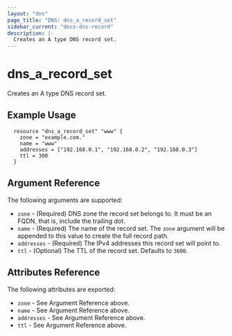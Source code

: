 ```yaml
---
layout: "dns"
page_title: "DNS: dns_a_record_set"
sidebar_current: "docs-dns-record"
description: |-
  Creates an A type DNS record set.
---
```


# dns\_a\_record\_set

Creates an A type DNS record set.

## Example Usage

```
  resource "dns_a_record_set" "www" {
    zone = "example.com."
    name = "www"
    addresses = ["192.168.0.1", "192.168.0.2", "192.168.0.3"]
    ttl = 300
  }
```

## Argument Reference

The following arguments are supported:

* `zone` - (Required) DNS zone the record set belongs to. It must be an FQDN, that is, include the trailing dot.
* `name` - (Required) The name of the record set. The `zone` argument will be appended to this value to create the full record path.
* `addresses` - (Required) The IPv4 addresses this record set will point to.
* `ttl` - (Optional) The TTL of the record set. Defaults to `3600`.

## Attributes Reference

The following attributes are exported:

* `zone` - See Argument Reference above.
* `name` - See Argument Reference above.
* `addresses` - See Argument Reference above.
* `ttl` - See Argument Reference above.

